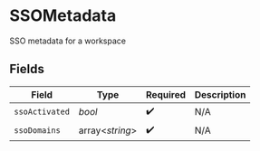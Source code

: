 # SSOMetadata

SSO metadata for a workspace


## Fields

| Field              | Type               | Required           | Description        |
| ------------------ | ------------------ | ------------------ | ------------------ |
| `ssoActivated`     | *bool*             | :heavy_check_mark: | N/A                |
| `ssoDomains`       | array<*string*>    | :heavy_check_mark: | N/A                |